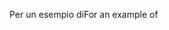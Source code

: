<span data-ttu-id="48ebb-101">Per un esempio di</span><span class="sxs-lookup"><span data-stu-id="48ebb-101">For an example of</span></span>
